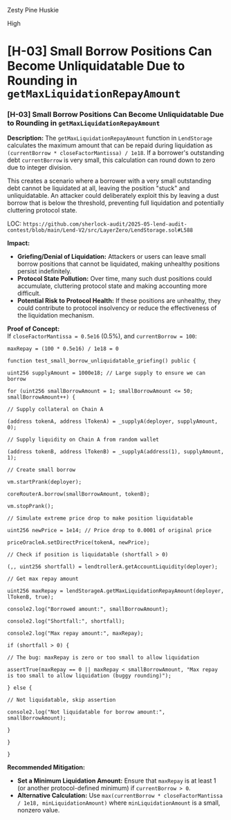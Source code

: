 Zesty Pine Huskie

High

# [H-03] Small Borrow Positions Can Become Unliquidatable Due to Rounding in `getMaxLiquidationRepayAmount`

### [H-03] Small Borrow Positions Can Become Unliquidatable Due to Rounding in `getMaxLiquidationRepayAmount`

**Description:** 
The `getMaxLiquidationRepayAmount` function in `LendStorage` calculates the maximum amount that can be repaid during liquidation as `(currentBorrow * closeFactorMantissa) / 1e18`. If a borrower's outstanding debt `currentBorrow` is very small, this calculation can round down to zero due to integer division. 

This creates a scenario where a borrower with a very small outstanding debt cannot be liquidated at all, leaving the position "stuck" and unliquidatable. An attacker could deliberately exploit this by leaving a dust borrow that is below the threshold, preventing full liquidation and potentially cluttering protocol state.

LOC: `https://github.com/sherlock-audit/2025-05-lend-audit-contest/blob/main/Lend-V2/src/LayerZero/LendStorage.sol#L588`

**Impact:**  
- **Griefing/Denial of Liquidation:** Attackers or users can leave small borrow positions that cannot be liquidated, making unhealthy positions persist indefinitely.
- **Protocol State Pollution:** Over time, many such dust positions could accumulate, cluttering protocol state and making accounting more difficult.
- **Potential Risk to Protocol Health:** If these positions are unhealthy, they could contribute to protocol insolvency or reduce the effectiveness of the liquidation mechanism.

**Proof of Concept:**  
If `closeFactorMantissa = 0.5e16` (0.5%), and `currentBorrow = 100`:

```solidity
maxRepay = (100 * 0.5e16) / 1e18 = 0
```

```solidity
function test_small_borrow_unliquidatable_griefing() public {

uint256 supplyAmount = 1000e18; // Large supply to ensure we can borrow

for (uint256 smallBorrowAmount = 1; smallBorrowAmount <= 50; smallBorrowAmount++) {

// Supply collateral on Chain A

(address tokenA, address lTokenA) = _supplyA(deployer, supplyAmount, 0);

// Supply liquidity on Chain A from random wallet

(address tokenB, address lTokenB) = _supplyA(address(1), supplyAmount, 1);

// Create small borrow

vm.startPrank(deployer);

coreRouterA.borrow(smallBorrowAmount, tokenB);

vm.stopPrank();

// Simulate extreme price drop to make position liquidatable

uint256 newPrice = 1e14; // Price drop to 0.0001 of original price

priceOracleA.setDirectPrice(tokenA, newPrice);

// Check if position is liquidatable (shortfall > 0)

(,, uint256 shortfall) = lendtrollerA.getAccountLiquidity(deployer);

// Get max repay amount

uint256 maxRepay = lendStorageA.getMaxLiquidationRepayAmount(deployer, lTokenB, true);

console2.log("Borrowed amount:", smallBorrowAmount);

console2.log("Shortfall:", shortfall);

console2.log("Max repay amount:", maxRepay);

if (shortfall > 0) {

// The bug: maxRepay is zero or too small to allow liquidation

assertTrue(maxRepay == 0 || maxRepay < smallBorrowAmount, "Max repay is too small to allow liquidation (buggy rounding)");

} else {

// Not liquidatable, skip assertion

console2.log("Not liquidatable for borrow amount:", smallBorrowAmount);

}

}

}
```

**Recommended Mitigation:**  
- **Set a Minimum Liquidation Amount:** Ensure that `maxRepay` is at least 1 (or another protocol-defined minimum) if `currentBorrow > 0`.
- **Alternative Calculation:** Use `max(currentBorrow * closeFactorMantissa / 1e18, minLiquidationAmount)` where `minLiquidationAmount` is a small, nonzero value.
